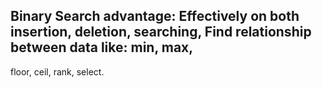 ## Binary Search advantage: Effectively on both insertion, deletion, searching, Find relationship between data like: min, max,
floor, ceil, rank, select.  
